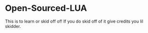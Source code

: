 # Open-Sourced-LUA
This is to learn or skid off of! If you do skid off of it give credits you lil skidder. 
